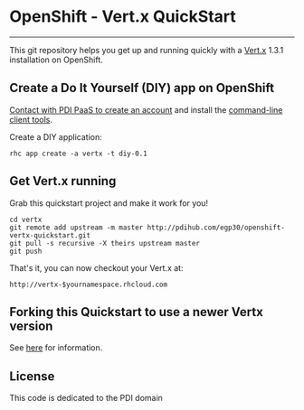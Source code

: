 OpenShift - Vert.x QuickStart
=============================
***

This git repository helps you get up and running quickly with a [Vert.x](https://github.com/purplefox/vert.x) 1.3.1 installation on OpenShift.

Create a Do It Yourself (DIY) app on OpenShift
----------------------------------------------
<a href="mailto:engapa@aurigae.com">Contact with PDI PaaS to create an account</a> and install the <a href="https://www.openshift.com/get-started">command-line client tools</a>.

Create a DIY application:

    rhc app create -a vertx -t diy-0.1

Get Vert.x running
----------------------------
Grab this quickstart project and make it work for you!

    cd vertx
    git remote add upstream -m master http://pdihub.com/egp30/openshift-vertx-quickstart.git
    git pull -s recursive -X theirs upstream master
    git push

That's it, you can now checkout your Vert.x at:

    http://vertx-$yournamespace.rhcloud.com


Forking this Quickstart to use a newer Vertx version
-----------------------------------------------------
See [here](HowToUpdate.md) for information.

License
-------
This code is dedicated to the PDI domain

